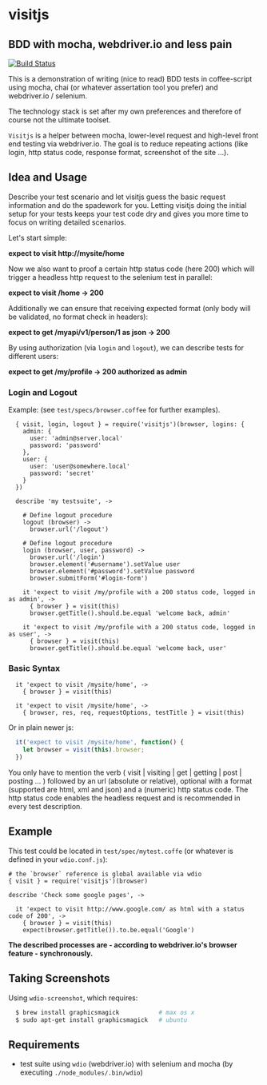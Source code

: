 # visitjs
## BDD with mocha, webdriver.io and less pain

[![Build Status](https://api.travis-ci.org/pstaender/visitjs.png)](https://travis-ci.org/pstaender/visitjs)

This is a demonstration of writing (nice to read) BDD tests in coffee-script using mocha, chai (or whatever assertation tool you prefer) and webdriver.io / selenium.

The technology stack is set after my own preferences and therefore of course not the ultimate toolset.

`Visitjs` is a helper between mocha, lower-level request and high-level front end testing via webdriver.io. The goal is to reduce repeating  actions (like login, http status code, response format, screenshot of the site …).

## Idea and Usage

Describe your test scenario and let visitjs guess the basic request information and do the spadework for you. Letting visitjs doing the initial setup for your tests keeps your test code dry and gives you more time to focus on writing detailed scenarios.

Let's start simple:

**expect to visit http://mysite/home**

Now we also want to proof a certain http status code (here 200) which will trigger a headless http request to the selenium test in parallel:

**expect to visit /home -> 200**

Additionally we can ensure that receiving expected format (only body will be validated, no format check in headers):

**expect to get /myapi/v1/person/1 as json -> 200**

By using authorization (via `login` and `logout`), we can describe tests for different users:

**expect to get /my/profile -> 200 authorized as admin**

### Login and Logout

Example: (see `test/specs/browser.coffee` for further examples).

```coffee-script
  { visit, login, logout } = require('visitjs')(browser, logins: {
    admin: {
      user: 'admin@server.local'
      password: 'password'
    },
    user: {
      user: 'user@somewhere.local'
      password: 'secret'
    }
  })

  describe 'my testsuite', ->

    # Define logout procedure
    logout (browser) ->
      browser.url('/logout')

    # Define logout procedure
    login (browser, user, password) ->
      browser.url('/login')
      browser.element('#username').setValue user
      browser.element('#password').setValue password
      browser.submitForm('#login-form')

    it 'expect to visit /my/profile with a 200 status code, logged in as admin', ->
      { browser } = visit(this)
      browser.getTitle().should.be.equal 'welcome back, admin'

    it 'expect to visit /my/profile with a 200 status code, logged in as user', ->
      { browser } = visit(this)
      browser.getTitle().should.be.equal 'welcome back, user'
```

### Basic Syntax

```coffee-script
  it 'expect to visit /mysite/home', ->
    { browser } = visit(this)
```

```coffee-script
  it 'expect to visit /mysite/home', ->
    { browser, res, req, requestOptions, testTitle } = visit(this)
```

Or in plain newer js:

```js
  it('expect to visit /mysite/home', function() {
    let browser = visit(this).browser;
  })
```

You only have to mention the verb ( visit | visiting | get | getting | post | posting … ) followed by an url (absolute or relative), optional with a format (supported are html, xml and json) and a (numeric) http status code. The http status code enables the headless request and is recommended in every test description.

## Example

This test could be located in `test/spec/mytest.coffe` (or whatever is defined in your `wdio.conf.js`):

```coffee-script
# the `browser` reference is global available via wdio
{ visit } = require('visitjs')(browser)

describe 'Check some google pages', ->

  it 'expect to visit http://www.google.com/ as html with a status code of 200', ->
    { browser } = visit(this)
    expect(browser.getTitle()).to.be.equal('Google')

```

**The described processes are - according to webdriver.io's browser feature - synchronously.**

## Taking Screenshots

Using `wdio-screenshot`, which requires:

```sh
  $ brew install graphicsmagick           # max os x
  $ sudo apt-get install graphicsmagick   # ubuntu
```

## Requirements

  * test suite using `wdio` (webdriver.io) with selenium and mocha (by executing `./node_modules/.bin/wdio`)
